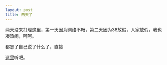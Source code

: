 ```yaml
---
layout: post
title: 两天了
---
```


两天没来打理这里，第一天因为网络不畅，第二天因为38放假，人家放假，我也凑热闹，呵呵。

都忘了自己说了什么了，直接

[这里](http://www.francaisblog.com.cn/node/548)听吧。

